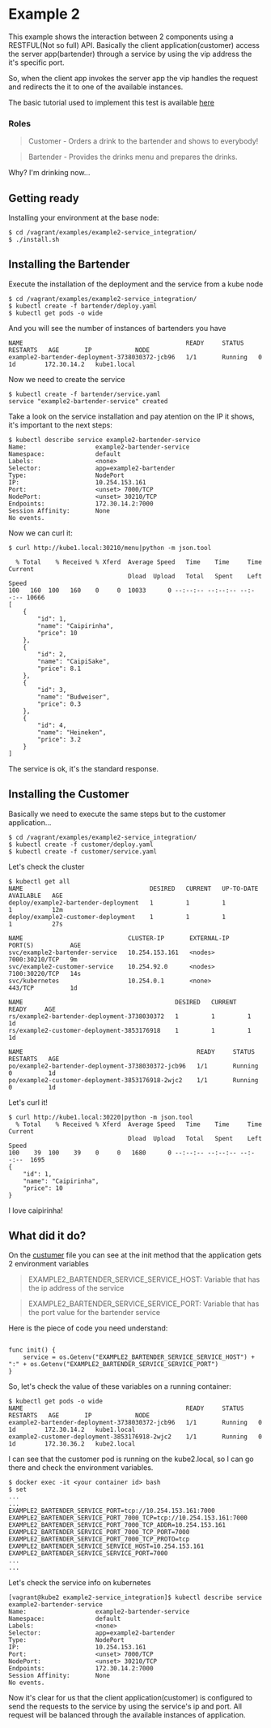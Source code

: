 # Example 2 #

This example shows the interaction between 2 components using a RESTFUL(Not so full) API.
Basically the client application(customer) access the server app(bartender) through a service by using the vip address the it's specific port.

So, when the client app invokes the server app the vip handles the request and redirects the it to one of the available instances.

The basic tutorial used to implement this test is available [here](https://kubernetes.io/docs/concepts/services-networking/connect-applications-service/)

### Roles ###

> Customer - Orders a drink to the bartender and shows to everybody!

> Bartender - Provides the drinks menu and prepares the drinks.

Why? I'm drinking now...

## Getting ready ##

Installing your environment at the base node:

```shell
$ cd /vagrant/examples/example2-service_integration/
$ ./install.sh
```

## Installing the Bartender ##

Execute the installation of the deployment and the service from a kube node

```shell
$ cd /vagrant/examples/example2-service_integration/
$ kubectl create -f bartender/deploy.yaml
$ kubectl get pods -o wide
```

And you will see the number of instances of bartenders you have

```shell
NAME                                             READY     STATUS    RESTARTS   AGE       IP            NODE
example2-bartender-deployment-3738030372-jcb96   1/1       Running   0          1d        172.30.14.2   kube1.local
```
Now we need to create the service

```shell
$ kubectl create -f bartender/service.yaml
service "example2-bartender-service" created
```

Take a look on the service installation and pay atention on the IP it shows, it's important to the next steps:

```shell
$ kubectl describe service example2-bartender-service
Name:                   example2-bartender-service
Namespace:              default
Labels:                 <none>
Selector:               app=example2-bartender
Type:                   NodePort
IP:                     10.254.153.161
Port:                   <unset> 7000/TCP
NodePort:               <unset> 30210/TCP
Endpoints:              172.30.14.2:7000
Session Affinity:       None
No events.
```
Now we can curl it:

```shell
$ curl http://kube1.local:30210/menu|python -m json.tool
  
  % Total    % Received % Xferd  Average Speed   Time    Time     Time  Current
                                 Dload  Upload   Total   Spent    Left  Speed
100   160  100   160    0     0  10033      0 --:--:-- --:--:-- --:--:-- 10666
[
    {
        "id": 1,
        "name": "Caipirinha",
        "price": 10
    },
    {
        "id": 2,
        "name": "CaipiSake",
        "price": 8.1
    },
    {
        "id": 3,
        "name": "Budweiser",
        "price": 0.3
    },
    {
        "id": 4,
        "name": "Heineken",
        "price": 3.2
    }
]

```
The service is ok, it's the standard response.

## Installing the Customer ##

Basically we need to execute the same steps but to the customer application... 

```shell
$ cd /vagrant/examples/example2-service_integration/
$ kubectl create -f customer/deploy.yaml
$ kubectl create -f customer/service.yaml
```

Let's check the cluster

```shell
$ kubectl get all
NAME                                   DESIRED   CURRENT   UP-TO-DATE   AVAILABLE   AGE
deploy/example2-bartender-deployment   1         1         1            1           12m
deploy/example2-customer-deployment    1         1         1            1           27s

NAME                             CLUSTER-IP       EXTERNAL-IP   PORT(S)          AGE
svc/example2-bartender-service   10.254.153.161   <nodes>       7000:30210/TCP   9m
svc/example2-customer-service    10.254.92.0      <nodes>       7100:30220/TCP   14s
svc/kubernetes                   10.254.0.1       <none>        443/TCP          1d

NAME                                          DESIRED   CURRENT   READY     AGE
rs/example2-bartender-deployment-3738030372   1         1         1         1d
rs/example2-customer-deployment-3853176918    1         1         1         1d

NAME                                                READY     STATUS    RESTARTS   AGE
po/example2-bartender-deployment-3738030372-jcb96   1/1       Running   0          1d
po/example2-customer-deployment-3853176918-2wjc2    1/1       Running   0          1d
```

Let's curl it!

```shell
$ curl http://kube1.local:30220|python -m json.tool
  % Total    % Received % Xferd  Average Speed   Time    Time     Time  Current
                                 Dload  Upload   Total   Spent    Left  Speed
100    39  100    39    0     0   1680      0 --:--:-- --:--:-- --:--:--  1695
{
    "id": 1,
    "name": "Caipirinha",
    "price": 10
}
```
I love caipirinha!

## What did it do? ##

On the [custumer](https://github.com/marceluxvk/vagrant-k8s-ha/blob/master/examples/example2-service_integration/customer/src/main.go) file you can see at the init method that the application gets 2 environment variables

> EXAMPLE2_BARTENDER_SERVICE_SERVICE_HOST: Variable that has the ip address of the service

> EXAMPLE2_BARTENDER_SERVICE_SERVICE_PORT: Variable that has the port value for the bartender service

Here is the piece of code you need understand:
```golang

func init() {
	service = os.Getenv("EXAMPLE2_BARTENDER_SERVICE_SERVICE_HOST") + ":" + os.Getenv("EXAMPLE2_BARTENDER_SERVICE_SERVICE_PORT")
}
```

So, let's check the value of these variables on a running container:

```shell
$ kubectl get pods -o wide
NAME                                             READY     STATUS    RESTARTS   AGE       IP            NODE
example2-bartender-deployment-3738030372-jcb96   1/1       Running   0          1d        172.30.14.2   kube1.local
example2-customer-deployment-3853176918-2wjc2    1/1       Running   0          1d        172.30.36.2   kube2.local
```

I can see that the customer pod is running on the kube2.local, so I can go there and check the environment variables.

```shell
$ docker exec -it <your container id> bash
$ set 
... 
...
EXAMPLE2_BARTENDER_SERVICE_PORT=tcp://10.254.153.161:7000
EXAMPLE2_BARTENDER_SERVICE_PORT_7000_TCP=tcp://10.254.153.161:7000
EXAMPLE2_BARTENDER_SERVICE_PORT_7000_TCP_ADDR=10.254.153.161
EXAMPLE2_BARTENDER_SERVICE_PORT_7000_TCP_PORT=7000
EXAMPLE2_BARTENDER_SERVICE_PORT_7000_TCP_PROTO=tcp
EXAMPLE2_BARTENDER_SERVICE_SERVICE_HOST=10.254.153.161
EXAMPLE2_BARTENDER_SERVICE_SERVICE_PORT=7000
...
...
```

Let's check the service info on kubernetes

```shell
[vagrant@kube2 example2-service_integration]$ kubectl describe service example2-bartender-service
Name:                   example2-bartender-service
Namespace:              default
Labels:                 <none>
Selector:               app=example2-bartender
Type:                   NodePort
IP:                     10.254.153.161
Port:                   <unset> 7000/TCP
NodePort:               <unset> 30210/TCP
Endpoints:              172.30.14.2:7000
Session Affinity:       None
No events.
``` 

Now it's clear for us that the client application(customer) is configured to send the requests to the service by using the service's ip and port. All request will be balanced through the available instances of application.

